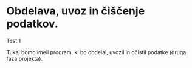# Obdelava, uvoz in čiščenje podatkov.

Test 1

Tukaj bomo imeli program, ki bo obdelal, uvozil in očistil podatke (druga faza
projekta).

